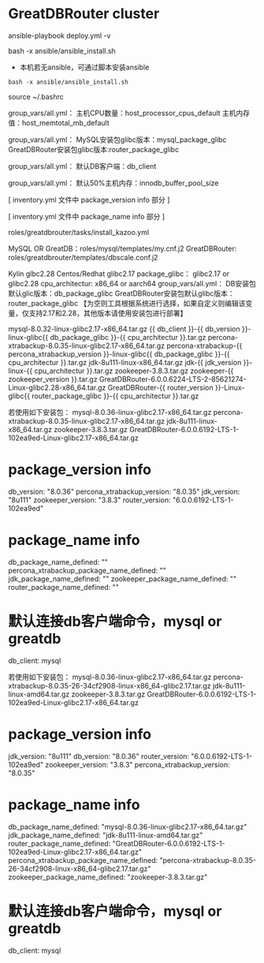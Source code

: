 # GreatDBRouter cluster
<!-- 部署命令  -->
ansible-playbook deploy.yml -v

<!-- 本机若无ansible，可通过脚本安装ansible -->
bash -x ansible/ansible_install.sh
- 本机若无ansible，可通过脚本安装ansible 

`bash -x ansible/ansible_install.sh`

<!-- 加载环境变量 -->
source ~/.bashrc

<!-- 默认读取主机配置生成参数，若主机非服务独享，即实际可用配置低于实际配置，可通过配置以下文件 -->
group_vars/all.yml：
    主机CPU数量：host_processor_cpus_default
    主机内存值：host_memtotal_mb_default

<!-- MySQL安装包默认使用2.17glibc的安装包,GreatDBRouter默认识别主机实际glibc进行选择，如需更改编辑以下文件： -->
group_vars/all.yml：
    MySQL安装包glibc版本：mysql_package_glibc
    GreatDBRouter安装包glibc版本:router_package_glibc

<!-- 默认客户端使用的是MySQL，如需变更客户端请更改以下文件[此变量和使用安装包相关]： -->
group_vars/all.yml：
    默认DB客户端：db_client

<!-- 默认 db 配置 innodb_buffer_pool_size 为主机的50%，如需变更请修改以下文件： -->
group_vars/all.yml：
    默认50%主机内存：innodb_buffer_pool_size

<!-- 部署时，使用默认安装包匹配，则配置包版本信息，安装包值保持为空； -->
[ inventory.yml 文件中 package_version info 部分 ]

<!-- 若使用指定安装包部署，则直接编辑安装包对应的值即可，版本信息无需关注； -->
[ inventory.yml 文件中 package_name info 部分 ] 

<!-- 操作系统包管理工具默认使用yum，若需要变更，更改以下文件 -->
roles/greatdbrouter/tasks/install_kazoo.yml

<!-- 部署默认为三节点，其他数量主机未做测试
安装包需位于此文件同级目录或对应role的file目录中 -->

<!-- jinja2配置文件路径 -->
MySQL OR GreatDB：roles/mysql/templates/my.cnf.j2
GreatDBRouter: roles/greatdbrouter/templates/dbscale.conf.j2

<!-- 操作系统glic版本相关配置 -->
Kylin glbc2.28
Centos/Redhat glibc2.17
package_glibc： glibc2.17 or glibc2.28
cpu_architectur: x86_64 or aarch64
group_vars/all.yml：
    DB安装包默认glic版本：db_package_glibc
    GreatDBRouter安装包默认glibc版本：router_package_glibc 【为空则工具根据系统进行选择，如果自定义则编辑该变量，仅支持2.17和2.28，其他版本请使用安装包进行部署】

<!-- 默认安装包名示例： -->
mysql-8.0.32-linux-glibc2.17-x86_64.tar.gz
    {{ db_client }}-{{ db_version }}-linux-glibc{{ db_package_glibc }}-{{ cpu_architectur }}.tar.gz
percona-xtrabackup-8.0.35-linux-glibc2.17-x86_64.tar.gz
    percona-xtrabackup-{{ percona_xtrabackup_version }}-linux-glibc{{ db_package_glibc }}-{{ cpu_architectur }}.tar.gz
jdk-8u111-linux-x86_64.tar.gz
    jdk-{{ jdk_version }}-linux-{{ cpu_architectur }}.tar.gz
zookeeper-3.8.3.tar.gz
    zookeeper-{{ zookeeper_version }}.tar.gz
GreatDBRouter-6.0.0.6224-LTS-2-85621274-Linux-glibc2.28-x86_64.tar.gz
    GreatDBRouter-{{ router_version }}-Linux-glibc{{ router_package_glibc  }}-{{ cpu_architectur }}.tar.gz

<!--
符合以上安装包默认规范时，只需要填写版本号即可，安装包信息无需关注；
若使用安装包直接匹配安装，则直接填写package_name info信息即可，package_version info信息无需关注，这部分信息只作为部署base路径命名 
-->

<!-- 配置示例 -->
<!-- 版本配置示例 -->
若使用如下安装包：
    mysql-8.0.36-linux-glibc2.17-x86_64.tar.gz
    percona-xtrabackup-8.0.35-linux-glibc2.17-x86_64.tar.gz
    jdk-8u111-linux-x86_64.tar.gz
    zookeeper-3.8.3.tar.gz
    GreatDBRouter-6.0.0.6192-LTS-1-102ea9ed-Linux-glibc2.17-x86_64.tar.gz
# package_version info
db_version: "8.0.36"
percona_xtrabackup_version: "8.0.35"
jdk_version: "8u111"
zookeeper_version: "3.8.3"
router_version: "6.0.0.6192-LTS-1-102ea9ed"
# package_name info
db_package_name_defined: ""
percona_xtrabackup_package_name_defined: ""
jdk_package_name_defined: ""
zookeeper_package_name_defined: ""
router_package_name_defined: ""
# 默认连接db客户端命令，mysql or greatdb
db_client: mysql

<!-- 安装包配置示例： -->
若使用如下安装包：
    mysql-8.0.36-linux-glibc2.17-x86_64.tar.gz
    percona-xtrabackup-8.0.35-26-34cf2908-linux-x86_64-glibc2.17.tar.gz
    jdk-8u111-linux-amd64.tar.gz
    zookeeper-3.8.3.tar.gz
    GreatDBRouter-6.0.0.6192-LTS-1-102ea9ed-Linux-glibc2.17-x86_64.tar.gz
# package_version info
jdk_version: "8u111"
db_version: "8.0.36"
router_version: "6.0.0.6192-LTS-1-102ea9ed"
zookeeper_version: "3.8.3"
percona_xtrabackup_version: "8.0.35"
# package_name info
db_package_name_defined: "mysql-8.0.36-linux-glibc2.17-x86_64.tar.gz"
jdk_package_name_defined: "jdk-8u111-linux-amd64.tar.gz"
router_package_name_defined: "GreatDBRouter-6.0.0.6192-LTS-1-102ea9ed-Linux-glibc2.17-x86_64.tar.gz"
percona_xtrabackup_package_name_defined: "percona-xtrabackup-8.0.35-26-34cf2908-linux-x86_64-glibc2.17.tar.gz"
zookeeper_package_name_defined: "zookeeper-3.8.3.tar.gz"
# 默认连接db客户端命令，mysql or greatdb
db_client: mysql
